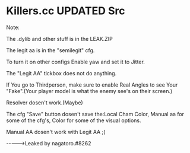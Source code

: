 # Killers.cc UPDATED Src 
Note:

The .dylib and other stuff is in the LEAK.ZIP

The legit aa is in the "semilegit" cfg.

To turn it on other configs Enable yaw and set it to Jitter.

The "Legit AA" tickbox does not do anything.

If You go to Thirdperson, make sure to enable Real Angles to see Your "Fake".(Your player model is what the enemy see's on their screen.)

Resolver dosen't work.(Maybe)

The cfg "Save" button dosen't save the:Local Cham Color, Manual aa for some of the cfg's, Color for some of the visual options.

Manual AA dosen't work with Legit AA ;(



----->Leaked by nagatoro.#8262
